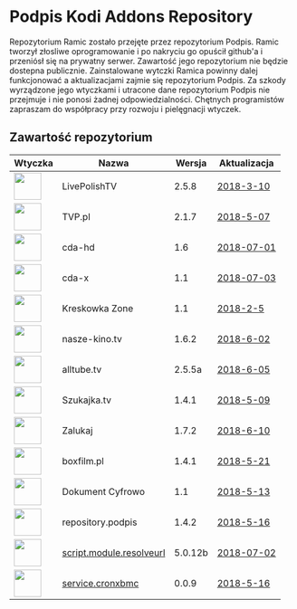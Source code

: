 # Podpis Kodi Addons Repository
Repozytorium Ramic zostało przejęte przez repozytorium Podpis. Ramic tworzył złosliwe oprogramowanie i po nakryciu go opuścił github'a i przeniósł się na prywatny serwer. Zawartość jego repozytorium nie będzie dostepna publicznie. Zainstalowane wytczki Ramica powinny dalej funkcjonować a aktualizacjami zajmie się repozytorium Podpis. Za szkody wyrządzone jego wtyczkami i utracone dane repozytorium Podpis nie przejmuje i nie ponosi żadnej odpowiedzialności. 
Chętnych programistów zapraszam do współpracy przy rozwoju i pielęgnacji wtyczek. 

## Zawartość repozytorium
|Wtyczka|Nazwa|Wersja|Aktualizacja|
|---|---|---|---|
|<img src="https://raw.githubusercontent.com/podpis/kodi/master/zips/plugin.video.LivePolishTV/icon.png" width="48">|LivePolishTV|2.5.8|[2018-3-10](https://raw.githubusercontent.com/podpis/kodi/master/zips/plugin.video.LivePolishTV/changelog.txt)
|<img src="https://raw.githubusercontent.com/podpis/kodi/master/zips/plugin.video.TVP.pl/icon.png" width="48">|TVP.pl|2.1.7|[2018-5-07](https://raw.githubusercontent.com/podpis/kodi/master/zips/plugin.video.TVP.pl/changelog.txt)
|<img src="https://raw.githubusercontent.com/podpis/kodi/master/zips/plugin.video.cdahd/icon.png" width="48">|cda-hd|1.6|[2018-07-01](https://raw.githubusercontent.com/podpis/kodi/master/zips/plugin.video.cdahd/changelog.txt)
|<img src="https://raw.githubusercontent.com/podpis/kodi/master/zips/plugin.video.cdaxpl/icon.png" width="48">|cda-x|1.1|[2018-07-03](https://raw.githubusercontent.com/podpis/kodi/master/zips/plugin.video.cdaxpl/changelog.txt)
|<img src="https://raw.githubusercontent.com/podpis/kodi/master/zips/plugin.video.kreskowkazonepl/icon.png" width="48">|Kreskowka Zone|1.1|[2018-2-5](https://raw.githubusercontent.com/podpis/kodi/master/zips/plugin.video.kreskowkazonepl/changelog-1.1.txt)
|<img src="https://raw.githubusercontent.com/podpis/kodi/master/zips/plugin.video.naszekinotv/icon.png" width="48">|nasze-kino.tv|1.6.2|[2018-6-02](https://raw.githubusercontent.com/podpis/kodi/master/zips/plugin.video.naszekinotv/changelog.txt)
|<img src="https://raw.githubusercontent.com/podpis/kodi/master/zips/plugin.video.alltube.tv/icon.png" width="48">|alltube.tv|2.5.5a|[2018-6-05](https://raw.githubusercontent.com/podpis/kodi/master/zips/plugin.video.alltube.tv/changelog.txt)
|<img src="https://raw.githubusercontent.com/podpis/kodi/master/zips/plugin.video.szukajkatv/icon.png" width="48">|Szukajka.tv|1.4.1|[2018-5-09](https://raw.githubusercontent.com/podpis/kodi/master/zips/plugin.video.szukajkatv/changelog.txt)
|<img src="https://raw.githubusercontent.com/podpis/kodi/master/zips/plugin.video.zalukajcom/icon.png" width="48">|Zalukaj|1.7.2|[2018-6-10](https://raw.githubusercontent.com/podpis/kodi/master/zips/plugin.video.zalukajcom/changelog.txt)
|<img src="https://raw.githubusercontent.com/podpis/kodi/master/zips/plugin.video.boxfilmpl/icon.png" width="48">|boxfilm.pl|1.4.1|[2018-5-21](https://raw.githubusercontent.com/podpis/kodi/master/zips/plugin.video.boxfilmpl/changelog.txt)
|<img src="https://raw.githubusercontent.com/podpis/kodi/master/zips/plugin.video.dokumentcyfrowo/icon.png" width="48">|Dokument Cyfrowo|1.1|[2018-5-13](https://raw.githubusercontent.com/podpis/kodi/master/zips/plugin.video.dokumentcyfrowo/changelog.txt)
|<img src="https://raw.githubusercontent.com/podpis/kodi/master/zips/repository.podpis/icon.png" width="48">|repository.podpis|1.4.2|[2018-5-16](https://raw.githubusercontent.com/podpis/kodi/master/zips/repository.podpis/changelog.txt)
|<img src="https://raw.githubusercontent.com/podpis/kodi/master/zips/script.module.resolveurl/icon.png" width="48">|[script.module.resolveurl](https://github.com/podpis/kodi/blob/master/zips/script.module.resolveurl/script.module.resolveurl-5.0.12b.zip?raw=true)|5.0.12b|[2018-07-02](https://raw.githubusercontent.com/podpis/script.module.stream.resolver/master/changelog.txt)
|<img src="https://raw.githubusercontent.com/podpis/kodi/master/zips/service.cronxbmc/icon.png" width="48">|[service.cronxbmc](https://github.com/podpis/kodi/blob/master/zips/service.cronxbmc/service.cronxbmc-0.0.9.zip?raw=true)|0.0.9|[2018-5-16](https://github.com/robweber/cronxbmc/blob/master/changelog.txt)
